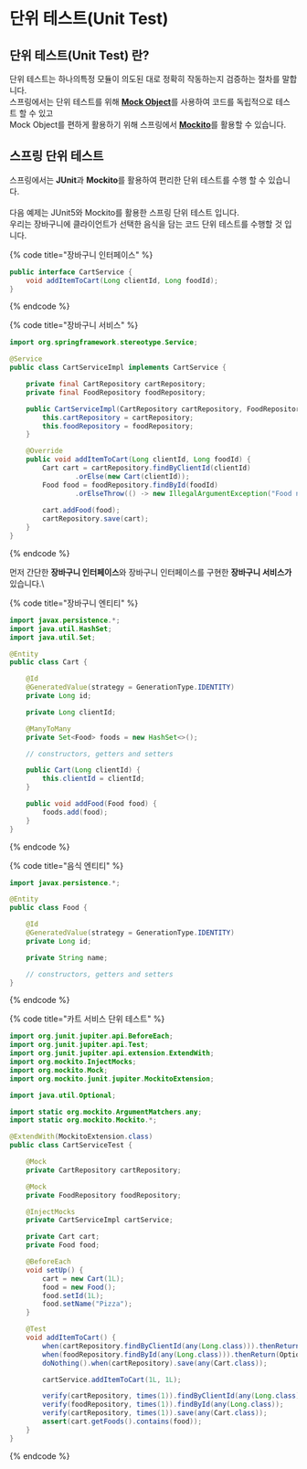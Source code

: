 # 단위 테스트(Unit Test)

## **단위 테스트(Unit Test) 란?** <a href="#what-is-unit-test" id="what-is-unit-test"></a>

단위 테스트는 하나의특정 모듈이 의도된 대로 정확히 작동하는지 검증하는 절차를 말합니다.\
스프링에서는 단위 테스트를 위해  [**Mock Object**](test-library/mock-objects.md#mock-object)를 사용하여 코드를 독립적으로 테스트 할 수 있고\
Mock Object를 편하게 활용하기 위해 스프링에서 [**Mockito**](test-library/mock-objects.md#mockito)를 활용할 수 있습니다.



## **스프링 단위 테스트**

스프링에서는 **JUnit**과 **Mockito**를 활용하여 편리한 단위 테스트를 수행 할 수 있습니다.\
\
다음 예제는 JUnit5와 Mockito를 활용한 스프링 단위 테스트 입니다.\
우리는 장바구니에 클라이언트가 선택한 음식을 담는 코드 단위 테스트를 수행할 것 입니다.

{% code title="장바구니 인터페이스" %}
```java
public interface CartService {
    void addItemToCart(Long clientId, Long foodId);
}
```
{% endcode %}

{% code title="장바구니 서비스" %}
```java
import org.springframework.stereotype.Service;

@Service
public class CartServiceImpl implements CartService {

    private final CartRepository cartRepository;
    private final FoodRepository foodRepository;

    public CartServiceImpl(CartRepository cartRepository, FoodRepository foodRepository) {
        this.cartRepository = cartRepository;
        this.foodRepository = foodRepository;
    }

    @Override
    public void addItemToCart(Long clientId, Long foodId) {
        Cart cart = cartRepository.findByClientId(clientId)
                .orElse(new Cart(clientId));
        Food food = foodRepository.findById(foodId)
                .orElseThrow(() -> new IllegalArgumentException("Food not found"));
        
        cart.addFood(food);
        cartRepository.save(cart);
    }
}

```
{% endcode %}

먼저 간단한 **장바구니 인터페이스**와 장바구니 인터페이스를 구현한 **장바구니 서비스가** 있습니다.\


{% code title="장바구니 엔티티" %}
```java
import javax.persistence.*;
import java.util.HashSet;
import java.util.Set;

@Entity
public class Cart {

    @Id
    @GeneratedValue(strategy = GenerationType.IDENTITY)
    private Long id;

    private Long clientId;

    @ManyToMany
    private Set<Food> foods = new HashSet<>();

    // constructors, getters and setters

    public Cart(Long clientId) {
        this.clientId = clientId;
    }

    public void addFood(Food food) {
        foods.add(food);
    }
}

```
{% endcode %}

{% code title="음식 엔티티" %}
```java
import javax.persistence.*;

@Entity
public class Food {

    @Id
    @GeneratedValue(strategy = GenerationType.IDENTITY)
    private Long id;

    private String name;

    // constructors, getters and setters
}

```
{% endcode %}

{% code title="카트 서비스 단위  테스트" %}
```java
import org.junit.jupiter.api.BeforeEach;
import org.junit.jupiter.api.Test;
import org.junit.jupiter.api.extension.ExtendWith;
import org.mockito.InjectMocks;
import org.mockito.Mock;
import org.mockito.junit.jupiter.MockitoExtension;

import java.util.Optional;

import static org.mockito.ArgumentMatchers.any;
import static org.mockito.Mockito.*;

@ExtendWith(MockitoExtension.class)
public class CartServiceTest {

    @Mock
    private CartRepository cartRepository;

    @Mock
    private FoodRepository foodRepository;

    @InjectMocks
    private CartServiceImpl cartService;

    private Cart cart;
    private Food food;

    @BeforeEach
    void setUp() {
        cart = new Cart(1L);
        food = new Food();
        food.setId(1L);
        food.setName("Pizza");
    }

    @Test
    void addItemToCart() {
        when(cartRepository.findByClientId(any(Long.class))).thenReturn(Optional.of(cart));
        when(foodRepository.findById(any(Long.class))).thenReturn(Optional.of(food));
        doNothing().when(cartRepository).save(any(Cart.class));

        cartService.addItemToCart(1L, 1L);

        verify(cartRepository, times(1)).findByClientId(any(Long.class));
        verify(foodRepository, times(1)).findById(any(Long.class));
        verify(cartRepository, times(1)).save(any(Cart.class));
        assert(cart.getFoods().contains(food));
    }
}

```
{% endcode %}
